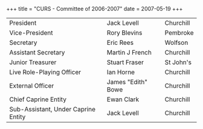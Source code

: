 +++
title = "CURS - Committee of 2006-2007"
date = 2007-05-19
+++



||||
|--|---|---|
|President 								|Jack Levell 			|Churchill 	|
|Vice-President 							|Rory Blevins 			|Pembroke 	|
|Secretary 								|Eric Rees 	 	|		Wolfson	|
|Assistant Secretary 					|Martin J French 		|Churchill 	|
|Junior Treasurer 						|Stuart Fraser 			|St John's 	|
|Live Role-Playing Officer 				|Ian Horne 				|Churchill 	|
|External Officer 						|James "Edith" Bowe 	|Churchill 	|
|Chief Caprine Entity 					|Ewan Clark 			|Churchill 	|
|Sub-Assistant, Under Caprine Entity 	|Jack Levell 			|Churchill 	|
